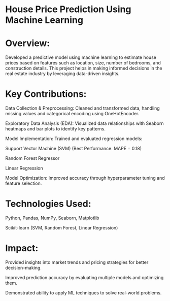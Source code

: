 # House Price Prediction Using Machine Learning

# Overview: 
Developed a predictive model using machine learning to estimate house prices based on features such as location, size, number of bedrooms, and construction details. This project helps in making informed decisions in the real estate industry by leveraging data-driven insights.

# Key Contributions:

Data Collection & Preprocessing: Cleaned and transformed data, handling missing values and categorical encoding using OneHotEncoder.

Exploratory Data Analysis (EDA): Visualized data relationships with Seaborn heatmaps and bar plots to identify key patterns.

Model Implementation: Trained and evaluated regression models:

Support Vector Machine (SVM) (Best Performance: MAPE = 0.18)

Random Forest Regressor

Linear Regression

Model Optimization: Improved accuracy through hyperparameter tuning and feature selection.

# Technologies Used:

Python, Pandas, NumPy, Seaborn, Matplotlib

Scikit-learn (SVM, Random Forest, Linear Regression)

# Impact:

Provided insights into market trends and pricing strategies for better decision-making.

Improved prediction accuracy by evaluating multiple models and optimizing them.

Demonstrated ability to apply ML techniques to solve real-world problems.
